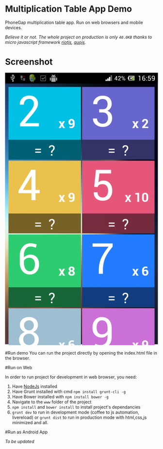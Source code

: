 Multiplication Table App Demo
=================

PhoneGap multiplication table app. Run on web browsers and mobile devices.

*Believe it or not. The whole project on production is only `40.0KB` thanks to micro javascript framework [riotjs](https://github.com/moot/riotjs), [quojs](http://quojs.tapquo.com/).*

# Screenshot
![TodoMVC](screenshot.png)

#Run demo
You can run the project directly by opening the index.html file in the browser.

#Run on Web

In order to run project for development in web browser, you need:

1. Have [NodeJs](nodejs.org) installed
2. Have Grunt installed with cmd `npm install grunt-cli -g`
3. Have Bower installed with `npm install bower -g`
4. Navigate to the `www` folder of the project
6. `npm install` and `bower install` to install project's dependancies
7. `grunt dev` to run in development mode (coffee to js automation, livereload) or `grunt dist` to run in production mode with html,css,js minimized and all.

#Run as Android App

*To be updated*
